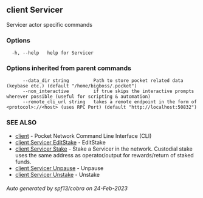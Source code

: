 ## client Servicer

Servicer actor specific commands

### Options

```
  -h, --help   help for Servicer
```

### Options inherited from parent commands

```
      --data_dir string         Path to store pocket related data (keybase etc.) (default "/home/bigboss/.pocket")
      --non_interactive         if true skips the interactive prompts wherever possible (useful for scripting & automation)
      --remote_cli_url string   takes a remote endpoint in the form of <protocol>://<host> (uses RPC Port) (default "http://localhost:50832")
```

### SEE ALSO

* [client](client.md)	 - Pocket Network Command Line Interface (CLI)
* [client Servicer EditStake](client_Servicer_EditStake.md)	 - EditStake <fromAddr> <amount> <relayChainIDs> <serviceURI>
* [client Servicer Stake](client_Servicer_Stake.md)	 - Stake a Servicer in the network. Custodial stake uses the same address as operator/output for rewards/return of staked funds.
* [client Servicer Unpause](client_Servicer_Unpause.md)	 - Unpause <fromAddr>
* [client Servicer Unstake](client_Servicer_Unstake.md)	 - Unstake <fromAddr>

###### Auto generated by spf13/cobra on 24-Feb-2023
